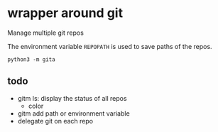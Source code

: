 # wrapper around git

Manage multiple git repos

The environment variable `REPOPATH` is used to save paths of the repos.

```
python3 -m gita
```

## todo

* gitm ls: display the status of all repos
    * color
* gitm add path or environment variable
* delegate git on each repo
